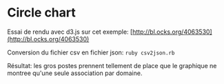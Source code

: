 # Circle chart

Essai de rendu avec d3.js sur cet exemple: [http://bl.ocks.org/4063530](http://bl.ocks.org/4063530)

Conversion du fichier csv en fichier json: ```ruby csv2json.rb```

Résultat: les gros postes prennent tellement de place que le graphique ne montree qu'une seule association par domaine.
